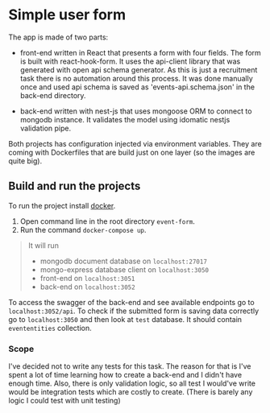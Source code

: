 # Simple user form

The app is made of two parts:

- front-end written in React that presents a form with four fields. The form is built with react-hook-form. It uses the api-client library that was generated with open api schema generator.
  As this is just a recruitment task there is no automation around this process. It was done manually once and used api schema is saved as 'events-api.schema.json' in the back-end directory.

- back-end written with nest-js that uses mongoose ORM to connect to mongodb instance. It validates the model using idomatic nestjs validation pipe.

Both projects has configuration injected via environment variables. They are coming with Dockerfiles that are build just on one layer (so the images are quite big).

## Build and run the projects

To run the project install [docker](link-to-docker).

1. Open command line in the root directory `event-form`.
2. Run the command `docker-compose up`.

> It will run
>
> - mongodb document database on `localhost:27017`
> - mongo-express database client on `localhost:3050`
> - front-end on `localhost:3051`
> - back-end on `localhost:3052`

To access the swagger of the back-end and see available endpoints go to `localhost:3052/api`.
To check if the submitted form is saving data correctly go to `localhost:3050` and then look at `test` database. It should contain `evententities` collection.

### Scope

I've decided not to write any tests for this task.
The reason for that is I've spent a lot of time learning how to create a back-end and I didn't have enough time.
Also, there is only validation logic, so all test I would've write would be integration tests which are costly to create. (There is barely any logic I could test with unit testing)
